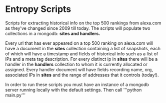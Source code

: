 # Entropy Scripts
Scripts for extracting historical info on the top 500 rankings from alexa.com as they've changed since 2009 till today. The scripts will populate two collections in a mongodb: **sites and handlers.**

Every url that has ever appeared on a top 500 ranking on alexa.com will have a document in the **sites** collection containing a list of snapshots, each of which will have a timestamp and fields of historical info such as a list of IPs and a meta tag description. For every distinct ip in **sites** there will be a handler in the **handlers** collection to whom it is currently allocated or assigned. Every handler document will have fields recording name, org, associated IPs in **sites** and the range of addresses that it controls (today!). 

In order to run these scripts you must have an instance of a mongodb server running locally with the default settings. Then call '''python main.py'''
